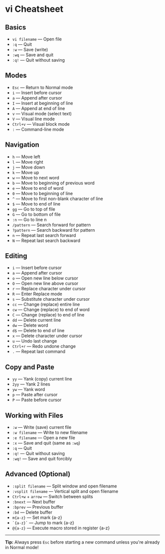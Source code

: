 # vi Cheatsheet

## Basics
- `vi filename` — Open file
- `:q` — Quit
- `:w` — Save (write)
- `:wq` — Save and quit
- `:q!` — Quit without saving

## Modes
- `Esc` — Return to Normal mode
- `i` — Insert before cursor
- `a` — Append after cursor
- `I` — Insert at beginning of line
- `A` — Append at end of line
- `v` — Visual mode (select text)
- `V` — Visual line mode
- `Ctrl+v` — Visual block mode
- `:` — Command-line mode

## Navigation
- `h` — Move left
- `l` — Move right
- `j` — Move down
- `k` — Move up
- `w` — Move to next word
- `b` — Move to beginning of previous word
- `e` — Move to end of word
- `0` — Move to beginning of line
- `^` — Move to first non-blank character of line
- `$` — Move to end of line
- `gg` — Go to top of file
- `G` — Go to bottom of file
- `:n` — Go to line n
- `/pattern` — Search forward for pattern
- `?pattern` — Search backward for pattern
- `n` — Repeat last search forward
- `N` — Repeat last search backward

## Editing
- `i` — Insert before cursor
- `a` — Append after cursor
- `o` — Open new line below cursor
- `O` — Open new line above cursor
- `r` — Replace character under cursor
- `R` — Enter Replace mode
- `s` — Substitute character under cursor
- `cc` — Change (replace) entire line
- `cw` — Change (replace) to end of word
- `C` — Change (replace) to end of line
- `dd` — Delete current line
- `dw` — Delete word
- `d$` — Delete to end of line
- `x` — Delete character under cursor
- `u` — Undo last change
- `Ctrl+r` — Redo undone change
- `.` — Repeat last command

## Copy and Paste
- `yy` — Yank (copy) current line
- `2yy` — Yank 2 lines
- `yw` — Yank word
- `p` — Paste after cursor
- `P` — Paste before cursor

## Working with Files
- `:w` — Write (save) current file
- `:w filename` — Write to new filename
- `:e filename` — Open a new file
- `:x` — Save and quit (same as `:wq`)
- `:q` — Quit
- `:q!` — Quit without saving
- `:wq!` — Save and quit forcibly

## Advanced (Optional)
- `:split filename` — Split window and open filename
- `:vsplit filename` — Vertical split and open filename
- `Ctrl+w` + `arrow` — Switch between splits
- `:bnext` — Next buffer
- `:bprev` — Previous buffer
- `:bd` — Delete buffer
- `m{a-z}` — Set mark {a-z}
- `` `{a-z}` `` — Jump to mark {a-z}
- `@{a-z}` — Execute macro stored in register {a-z}

---

**Tip:** Always press `Esc` before starting a new command unless you're already in Normal mode!


